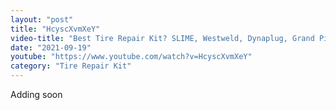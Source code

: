 ```yaml
---
layout: "post"
title: "HcyscXvmXeY"
video-title: "Best Tire Repair Kit? SLIME, Westweld, Dynaplug, Grand Pitstop"
date: "2021-09-19"
youtube: "https://www.youtube.com/watch?v=HcyscXvmXeY"
category: "Tire Repair Kit"
---
```

<div class="space-y-1"><p class="text-gray-400">Adding soon</p></div>